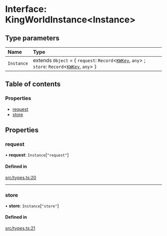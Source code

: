 # Interface: KingWorldInstance<Instance\>

## Type parameters

| Name | Type |
| :------ | :------ |
| `Instance` | extends `Object` = { `request`: `Record`<[`KWKey`](../modules.md#kwkey), `any`\> ; `store`: `Record`<[`KWKey`](../modules.md#kwkey), `any`\>  } |

## Table of contents

### Properties

- [request](KingWorldInstance.md#request)
- [store](KingWorldInstance.md#store)

## Properties

### request

• **request**: `Instance`[``"request"``]

#### Defined in

[src/types.ts:20](https://github.com/gaurishhs/kingworld/blob/c7ebe24/src/types.ts#L20)

___

### store

• **store**: `Instance`[``"store"``]

#### Defined in

[src/types.ts:21](https://github.com/gaurishhs/kingworld/blob/c7ebe24/src/types.ts#L21)
